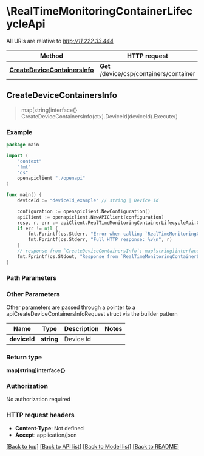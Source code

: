 # \RealTimeMonitoringContainerLifecycleApi

All URIs are relative to *http://11.222.33.444*

Method | HTTP request | Description
------------- | ------------- | -------------
[**CreateDeviceContainersInfo**](RealTimeMonitoringContainerLifecycleApi.md#CreateDeviceContainersInfo) | **Get** /device/csp/containers/container | 



## CreateDeviceContainersInfo

> map[string]interface{} CreateDeviceContainersInfo(ctx).DeviceId(deviceId).Execute()





### Example

```go
package main

import (
    "context"
    "fmt"
    "os"
    openapiclient "./openapi"
)

func main() {
    deviceId := "deviceId_example" // string | Device Id

    configuration := openapiclient.NewConfiguration()
    apiClient := openapiclient.NewAPIClient(configuration)
    resp, r, err := apiClient.RealTimeMonitoringContainerLifecycleApi.CreateDeviceContainersInfo(context.Background()).DeviceId(deviceId).Execute()
    if err != nil {
        fmt.Fprintf(os.Stderr, "Error when calling `RealTimeMonitoringContainerLifecycleApi.CreateDeviceContainersInfo``: %v\n", err)
        fmt.Fprintf(os.Stderr, "Full HTTP response: %v\n", r)
    }
    // response from `CreateDeviceContainersInfo`: map[string]interface{}
    fmt.Fprintf(os.Stdout, "Response from `RealTimeMonitoringContainerLifecycleApi.CreateDeviceContainersInfo`: %v\n", resp)
}
```

### Path Parameters



### Other Parameters

Other parameters are passed through a pointer to a apiCreateDeviceContainersInfoRequest struct via the builder pattern


Name | Type | Description  | Notes
------------- | ------------- | ------------- | -------------
 **deviceId** | **string** | Device Id | 

### Return type

**map[string]interface{}**

### Authorization

No authorization required

### HTTP request headers

- **Content-Type**: Not defined
- **Accept**: application/json

[[Back to top]](#) [[Back to API list]](../README.md#documentation-for-api-endpoints)
[[Back to Model list]](../README.md#documentation-for-models)
[[Back to README]](../README.md)


